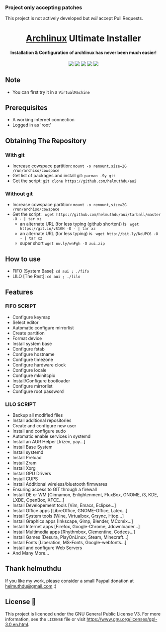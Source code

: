 ### Project only accepting patches
This project is not actively developed but *will* accept Pull Requests.

<h1 align="center">
  <a href=https://www.archlinux.org/>Archlinux</a> Ultimate Installer
</h1>
<h4 align="center">Installation & Configuration of archlinux has never been much easier!</h4>

<p align="center">
  <img src="https://img.shields.io/badge/Maintained%3F-Yes-green?style=for-the-badge">
  <img src="https://img.shields.io/github/license/helmuthdu/aui?style=for-the-badge">
  <img src="https://img.shields.io/github/issues/helmuthdu/aui?color=violet&style=for-the-badge">
  <img src="https://img.shields.io/github/stars/helmuthdu/aui?style=for-the-badge">
  <img src="https://img.shields.io/github/forks/helmuthdu/aui?color=teal&style=for-the-badge">
</p>

## Note
* You can first try it in a `VirtualMachine`

## Prerequisites

- A working internet connection
- Logged in as 'root'

## Obtaining The Repository
### With git
- Increase cowspace partition: `mount -o remount,size=2G /run/archiso/cowspace`
- Get list of packages and install git: `pacman -Sy git`
- Get the script: `git clone https://github.com/helmuthdu/aui`

### Without git
- Increase cowspace partition: `mount -o remount,size=2G /run/archiso/cowspace`
- Get the script: ` wget https://github.com/helmuthdu/aui/tarball/master -O - | tar xz`
    - an alternate URL (for less typing (github shorten)) is ` wget https://git.io/vS1GH -O - | tar xz`
    - an alternate URL (for less typing) is ` wget http://bit.ly/NoUPC6 -O - | tar xz`
    - super short `wget ow.ly/wnFgh -O aui.zip`

## How to use
- FIFO [System Base]: `cd aui ; ./fifo`
- LILO [The Rest]: `cd aui ; ./lilo`

## Features
### FIFO SCRIPT
- Configure keymap
- Select editor
- Automatic configure mirrorlist
- Create partition
- Format device
- Install system base
- Configure fstab
- Configure hostname
- Configure timezone
- Configure hardware clock
- Configure locale
- Configure mkinitcpio
- Install/Configure bootloader
- Configure mirrorlist
- Configure root password

### LILO SCRIPT
- Backup all modified files
- Install additional repositories
- Create and configure new user
- Install and configure sudo
- Automatic enable services in systemd
- Install an AUR Helper [trizen, yay...]
- Install Base System
- Install systemd
- Install Preload
- Install Zram
- Install Xorg
- Install GPU Drivers
- Install CUPS
- Install Additional wireless/bluetooth firmwares
- Ensuring access to GIT through a firewall
- Install DE or WM [Cinnamon, Enlightenment, FluxBox, GNOME, i3, KDE, LXDE, OpenBox, XFCE...]
- Install Developement tools [Vim, Emacs, Eclipse...]
- Install Office apps [LibreOffice, GNOME-Office, Latex...]
- Install System tools [Wine, Virtualbox, Grsync, Htop...]
- Install Graphics apps [Inkscape, Gimp, Blender, MComix...]
- Install Internet apps [Firefox, Google-Chrome, Jdownloader...]
- Install Multimedia apps [Rhythmbox, Clementine, Codecs...]
- Install Games [Desura, PlayOnLinux, Steam, Minecraft...]
- Install Fonts [Liberation, MS-Fonts, Google-webfonts...]
- Install and configure Web Servers
- And Many More...


## Thank helmuthdu
If you like my work, please consider a small Paypal donation at helmuthdu@gmail.com :)

## License :scroll:
This project is licenced under the GNU General Public License V3. For more information, see the `LICENSE` file or visit https://www.gnu.org/licenses/gpl-3.0.en.html.

